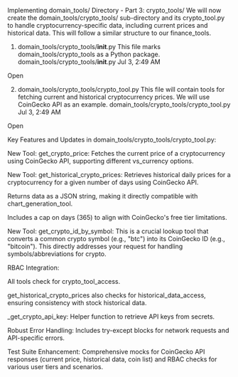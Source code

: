 Implementing domain_tools/ Directory - Part 3: crypto_tools/
We will now create the domain_tools/crypto_tools/ sub-directory and its crypto_tool.py to handle cryptocurrency-specific data, including current prices and historical data. This will follow a similar structure to our finance_tools.

1. domain_tools/crypto_tools/__init__.py
This file marks domain_tools/crypto_tools as a Python package.
domain_tools/crypto_tools/__init__.py
Jul 3, 2:49 AM

Open

2. domain_tools/crypto_tools/crypto_tool.py
This file will contain tools for fetching current and historical cryptocurrency prices. We will use CoinGecko API as an example.
domain_tools/crypto_tools/crypto_tool.py
Jul 3, 2:49 AM

Open

Key Features and Updates in domain_tools/crypto_tools/crypto_tool.py:

New Tool: get_crypto_price: Fetches the current price of a cryptocurrency using CoinGecko API, supporting different vs_currency options.

New Tool: get_historical_crypto_prices: Retrieves historical daily prices for a cryptocurrency for a given number of days using CoinGecko API.

Returns data as a JSON string, making it directly compatible with chart_generation_tool.

Includes a cap on days (365) to align with CoinGecko's free tier limitations.

New Tool: get_crypto_id_by_symbol: This is a crucial lookup tool that converts a common crypto symbol (e.g., "btc") into its CoinGecko ID (e.g., "bitcoin"). This directly addresses your request for handling symbols/abbreviations for crypto.

RBAC Integration:

All tools check for crypto_tool_access.

get_historical_crypto_prices also checks for historical_data_access, ensuring consistency with stock historical data.

_get_crypto_api_key: Helper function to retrieve API keys from secrets.

Robust Error Handling: Includes try-except blocks for network requests and API-specific errors.

Test Suite Enhancement: Comprehensive mocks for CoinGecko API responses (current price, historical data, coin list) and RBAC checks for various user tiers and scenarios.

